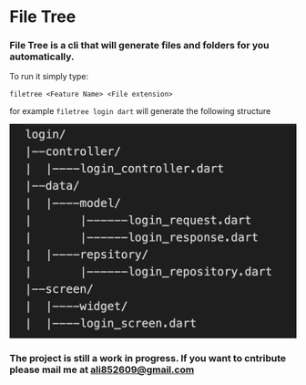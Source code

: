 # File Tree 

### File Tree is a cli that will generate files and folders for you automatically.

To run it simply type:

```
filetree <Feature Name> <File extension>
```

for example `filetree login dart` will generate the following structure

![File Structure](https://raw.githubusercontent.com/AliAkberAakash/file_tree/main/Screenshot%202022-07-05%20at%2010.31.58%20PM.png)

### The project is still a work in progress. If you want to cntribute please mail me at ali852609@gmail.com



 
